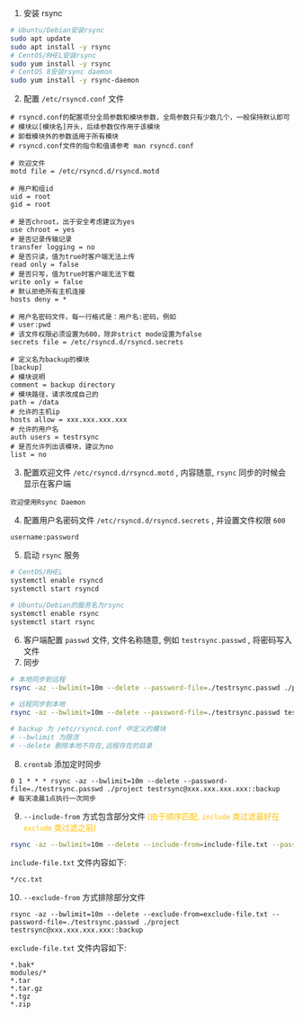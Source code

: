 1. 安装 rsync
```bash
# Ubuntu/Debian安装rsync
sudo apt update
sudo apt install -y rsync
# CentOS/RHEL安装rsync
sudo yum install -y rsync
# CentOS 8安装rsync daemon
sudo yum install -y rsync-daemon
```
2. 配置 `/etc/rsyncd.conf` 文件
```
# rsyncd.conf的配置项分全局参数和模块参数，全局参数只有少数几个，一般保持默认即可
# 模块以[模块名]开头，后续参数仅作用于该模块
# 卸载模块外的参数适用于所有模块
# rsyncd.conf文件的指令和值请参考 man rsyncd.conf

# 欢迎文件
motd file = /etc/rsyncd.d/rsyncd.motd

# 用户和组id
uid = root
gid = root

# 是否chroot，出于安全考虑建议为yes
use chroot = yes
# 是否记录传输记录
transfer logging = no
# 是否只读，值为true时客户端无法上传
read only = false
# 是否只写，值为true时客户端无法下载
write only = false
# 默认拒绝所有主机连接
hosts deny = *

# 用户名密码文件，每一行格式是：用户名:密码，例如
# user:pwd
# 该文件权限必须设置为600，除非strict mode设置为false
secrets file = /etc/rsyncd.d/rsyncd.secrets

# 定义名为backup的模块
[backup]
# 模块说明
comment = backup directory
# 模块路径，请求改成自己的
path = /data
# 允许的主机ip
hosts allow = xxx.xxx.xxx.xxx
# 允许的用户名
auth users = testrsync
# 是否允许列出该模块，建议为no
list = no
```
3. 配置欢迎文件 `/etc/rsyncd.d/rsyncd.motd` , 内容随意, `rsync` 同步的时候会显示在客户端
```
欢迎使用Rsync Daemon
```
4. 配置用户名密码文件 `/etc/rsyncd.d/rsyncd.secrets` , 并设置文件权限 `600`
```
username:password
```
5. 启动 `rsync` 服务
```bash
# CentOS/RHEL
systemctl enable rsyncd
systemctl start rsyncd

# Ubuntu/Debian的服务名为rsync
systemctl enable rsync
systemctl start rsync
```
6. 客户端配置 `passwd` 文件, 文件名称随意, 例如 `testrsync.passwd` , 将密码写入文件
7. 同步
```bash
# 本地同步到远程
rsync -az --bwlimit=10m --delete --password-file=./testrsync.passwd ./project testrsync@xxx.xxx.xxx.xxx::backup

# 远程同步到本地
rsync -az --bwlimit=10m --delete --password-file=./testrsync.passwd testrsync@xxx.xxx.xxx.xxx::backup ./project

# backup 为 /etc/rsyncd.conf 中定义的模块
# --bwlimit 为限流
# --delete 删除本地不存在,远程存在的目录
```
8. `crontab` 添加定时同步
```
0 1 * * * rsync -az --bwlimit=10m --delete --password-file=./testrsync.passwd ./project testrsync@xxx.xxx.xxx.xxx::backup
# 每天凌晨1点执行一次同步
```
9. `--include-from` 方式包含部分文件 <font color="#ffc000">(由于顺序匹配, `include` 类过滤最好在 `exclude` 类过滤之前)</font>
```bash
rsync -az --bwlimit=10m --delete --include-from=include-file.txt --password-file=./testrsync.passwd ./project testrsync@xxx.xxx.xxx.xxx::backup
```
`include-file.txt` 文件内容如下:
```
*/cc.txt
```
10. `--exclude-from` 方式排除部分文件
```
rsync -az --bwlimit=10m --delete --exclude-from=exclude-file.txt --password-file=./testrsync.passwd ./project testrsync@xxx.xxx.xxx.xxx::backup
```
`exclude-file.txt` 文件内容如下:
```
*.bak*
modules/*
*.tar
*.tar.gz
*.tgz
*.zip
```
